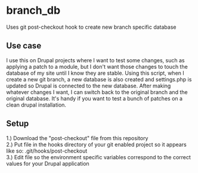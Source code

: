 # branch_db
Uses git post-checkout hook to create new branch specific database 

## Use case
I use this on Drupal projects where I want to test some changes, such as applying a patch to a module, but I don't want those changes to touch the database of my site until I know they are stable. Using this script, when I create a new git branch, a new database is also created and settings.php is updated so Drupal is connected to the new database. After making whatever changes I want, I can switch back to the original branch and the original database. It's handy if you want to test a bunch of patches on a clean drupal installation.

## Setup
1.) Download the "post-checkout" file from this repository<br />
2.) Put file in the hooks directory of your git enabled project so it appears like so: .git/hooks/post-checkout<br />
3.) Edit file so the environment specific variables correspond to the correct values for your Drupal application<br />
